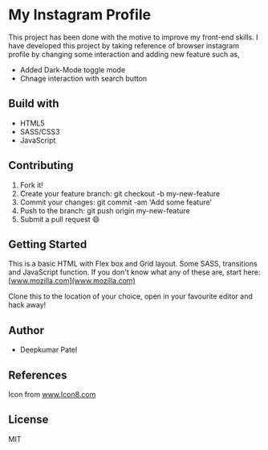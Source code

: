 # My Instagram Profile


This project has been done with the motive to improve my front-end skills. I have developed this project by taking reference of browser instagram profile by changing some interaction and adding new feature such as,

- Added Dark-Mode toggle mode
- Chnage interaction with search button

## Build with 
* HTML5
* SASS/CSS3
* JavaScript

## Contributing 

1. Fork it!
2. Create your feature branch: git checkout -b my-new-feature
3. Commit your changes: git commit -am 'Add some feature'
4. Push to the branch: git push origin my-new-feature
5. Submit a pull request :smile:

## Getting Started
This is a basic HTML with Flex box and Grid layout. Some SASS, transitions and JavaScript function. If you don't know what any of these are, start here: [www.mozilla.com](www.mozilla.com)

Clone this to the location of your choice, open in your favourite editor and hack away!

## Author
* Deepkumar Patel

## References 

Icon from www.Icon8.com

## License
MIT